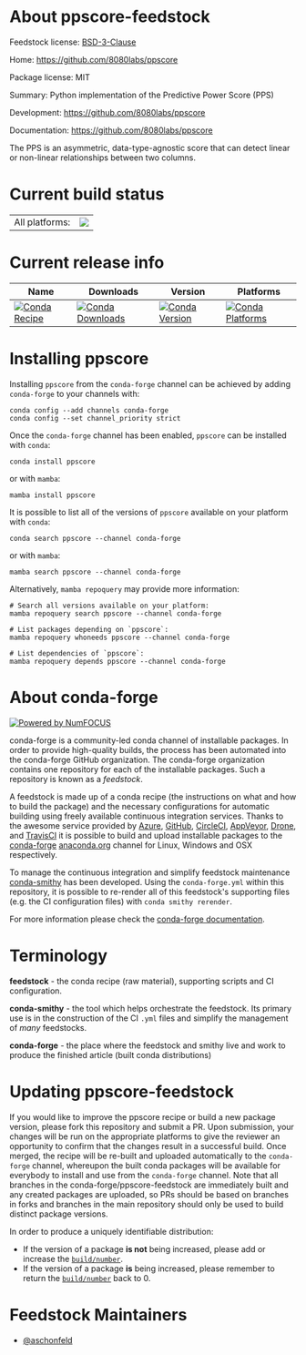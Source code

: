 About ppscore-feedstock
=======================

Feedstock license: [BSD-3-Clause](https://github.com/conda-forge/ppscore-feedstock/blob/main/LICENSE.txt)

Home: https://github.com/8080labs/ppscore

Package license: MIT

Summary: Python implementation of the Predictive Power Score (PPS)

Development: https://github.com/8080labs/ppscore

Documentation: https://github.com/8080labs/ppscore

The PPS is an asymmetric, data-type-agnostic score that can detect linear or non-linear relationships between two columns.

Current build status
====================


<table><tr><td>All platforms:</td>
    <td>
      <a href="https://dev.azure.com/conda-forge/feedstock-builds/_build/latest?definitionId=11357&branchName=main">
        <img src="https://dev.azure.com/conda-forge/feedstock-builds/_apis/build/status/ppscore-feedstock?branchName=main">
      </a>
    </td>
  </tr>
</table>

Current release info
====================

| Name | Downloads | Version | Platforms |
| --- | --- | --- | --- |
| [![Conda Recipe](https://img.shields.io/badge/recipe-ppscore-green.svg)](https://anaconda.org/conda-forge/ppscore) | [![Conda Downloads](https://img.shields.io/conda/dn/conda-forge/ppscore.svg)](https://anaconda.org/conda-forge/ppscore) | [![Conda Version](https://img.shields.io/conda/vn/conda-forge/ppscore.svg)](https://anaconda.org/conda-forge/ppscore) | [![Conda Platforms](https://img.shields.io/conda/pn/conda-forge/ppscore.svg)](https://anaconda.org/conda-forge/ppscore) |

Installing ppscore
==================

Installing `ppscore` from the `conda-forge` channel can be achieved by adding `conda-forge` to your channels with:

```
conda config --add channels conda-forge
conda config --set channel_priority strict
```

Once the `conda-forge` channel has been enabled, `ppscore` can be installed with `conda`:

```
conda install ppscore
```

or with `mamba`:

```
mamba install ppscore
```

It is possible to list all of the versions of `ppscore` available on your platform with `conda`:

```
conda search ppscore --channel conda-forge
```

or with `mamba`:

```
mamba search ppscore --channel conda-forge
```

Alternatively, `mamba repoquery` may provide more information:

```
# Search all versions available on your platform:
mamba repoquery search ppscore --channel conda-forge

# List packages depending on `ppscore`:
mamba repoquery whoneeds ppscore --channel conda-forge

# List dependencies of `ppscore`:
mamba repoquery depends ppscore --channel conda-forge
```


About conda-forge
=================

[![Powered by
NumFOCUS](https://img.shields.io/badge/powered%20by-NumFOCUS-orange.svg?style=flat&colorA=E1523D&colorB=007D8A)](https://numfocus.org)

conda-forge is a community-led conda channel of installable packages.
In order to provide high-quality builds, the process has been automated into the
conda-forge GitHub organization. The conda-forge organization contains one repository
for each of the installable packages. Such a repository is known as a *feedstock*.

A feedstock is made up of a conda recipe (the instructions on what and how to build
the package) and the necessary configurations for automatic building using freely
available continuous integration services. Thanks to the awesome service provided by
[Azure](https://azure.microsoft.com/en-us/services/devops/), [GitHub](https://github.com/),
[CircleCI](https://circleci.com/), [AppVeyor](https://www.appveyor.com/),
[Drone](https://cloud.drone.io/welcome), and [TravisCI](https://travis-ci.com/)
it is possible to build and upload installable packages to the
[conda-forge](https://anaconda.org/conda-forge) [anaconda.org](https://anaconda.org/)
channel for Linux, Windows and OSX respectively.

To manage the continuous integration and simplify feedstock maintenance
[conda-smithy](https://github.com/conda-forge/conda-smithy) has been developed.
Using the ``conda-forge.yml`` within this repository, it is possible to re-render all of
this feedstock's supporting files (e.g. the CI configuration files) with ``conda smithy rerender``.

For more information please check the [conda-forge documentation](https://conda-forge.org/docs/).

Terminology
===========

**feedstock** - the conda recipe (raw material), supporting scripts and CI configuration.

**conda-smithy** - the tool which helps orchestrate the feedstock.
                   Its primary use is in the construction of the CI ``.yml`` files
                   and simplify the management of *many* feedstocks.

**conda-forge** - the place where the feedstock and smithy live and work to
                  produce the finished article (built conda distributions)


Updating ppscore-feedstock
==========================

If you would like to improve the ppscore recipe or build a new
package version, please fork this repository and submit a PR. Upon submission,
your changes will be run on the appropriate platforms to give the reviewer an
opportunity to confirm that the changes result in a successful build. Once
merged, the recipe will be re-built and uploaded automatically to the
`conda-forge` channel, whereupon the built conda packages will be available for
everybody to install and use from the `conda-forge` channel.
Note that all branches in the conda-forge/ppscore-feedstock are
immediately built and any created packages are uploaded, so PRs should be based
on branches in forks and branches in the main repository should only be used to
build distinct package versions.

In order to produce a uniquely identifiable distribution:
 * If the version of a package **is not** being increased, please add or increase
   the [``build/number``](https://docs.conda.io/projects/conda-build/en/latest/resources/define-metadata.html#build-number-and-string).
 * If the version of a package **is** being increased, please remember to return
   the [``build/number``](https://docs.conda.io/projects/conda-build/en/latest/resources/define-metadata.html#build-number-and-string)
   back to 0.

Feedstock Maintainers
=====================

* [@aschonfeld](https://github.com/aschonfeld/)

